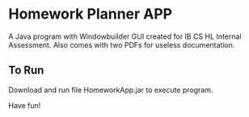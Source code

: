 # Homework Planner APP

A Java program with Windowbuilder GUI created for IB CS HL Internal Assessment. Also comes with two PDFs for useless documentation.

## To Run

Download and run file HomeworkApp.jar to execute program. 

Have fun!

<!--
- 👋 Hi, I’m Roy
- 👀 I’m interested in anything
- 🌱 I’m currently a Freshman at Simon Fraser University in Computing Science
- 💞️ I’m looking to collaborate on ... nothing cuz I'm just a newbie
- 📫 How to reach me ... rsa180@sfu.com

09shir/09shir is a ✨ special ✨ repository because its `README.md` (this file) appears on your GitHub profile.
You can click the Preview link to take a look at your changes.
--->

